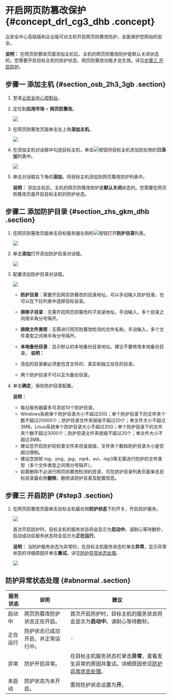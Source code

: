 # 开启网页防篡改保护 {#concept_drl_cg3_dhb .concept}

云安全中心高级版和企业版可对主机开启网页防篡改防护，全面保护您网站的安全。

**说明：** 在网页防篡改页面添加主机后，主机的网页防篡改防护是默认关闭状态的。您需要开启目标主机的防护状态，网页防篡改功能才会生效。详见[步骤三 开启防护](#)。

## 步骤一 添加主机 {#section_osb_2h3_3gb .section}

1.  登录[云安全中心控制台](https://yundun.console.aliyun.com/?p=sas)。
2.  定位到**应用市场** \> **网页防篡改**。

    ![](http://static-aliyun-doc.oss-cn-hangzhou.aliyuncs.com/assets/img/141295/155411063641008_zh-CN.png)

3.  在网页防篡改页面单击左上角**添加主机**。

    ![](http://static-aliyun-doc.oss-cn-hangzhou.aliyuncs.com/assets/img/141310/155411063742140_zh-CN.png)

4.  在添加主机对话框中勾选目标主机，单击![](http://static-aliyun-doc.oss-cn-hangzhou.aliyuncs.com/assets/img/141310/155411063742144_zh-CN.png)按钮将目标主机添加到右侧的**已添加**列表中。

    ![](http://static-aliyun-doc.oss-cn-hangzhou.aliyuncs.com/assets/img/141310/155411063742149_zh-CN.png)

5.  单击对话框右下角的**添加**，将目标主机添加到网页篡改防护列表中。

    **说明：** 添加主机后，主机的网页防篡改防护是**默认关闭**状态的。您需要在网页防篡改页面开启目标主机的防护状态。


## 步骤二 添加防护目录 {#section_zhs_gkm_dhb .section}

1.  在网页防篡改页面单击目标服务器左侧的![](http://static-aliyun-doc.oss-cn-hangzhou.aliyuncs.com/assets/img/141310/155411063742152_zh-CN.png)按钮打开**防护目录**列表。

    ![](http://static-aliyun-doc.oss-cn-hangzhou.aliyuncs.com/assets/img/141310/155411063742153_zh-CN.png)

2.  单击**添加**打开添加防护目录对话框。

    ![](http://static-aliyun-doc.oss-cn-hangzhou.aliyuncs.com/assets/img/141310/155411063842156_zh-CN.png)

3.  配置添加防护目录对话框。

    ![](http://static-aliyun-doc.oss-cn-hangzhou.aliyuncs.com/assets/img/141310/155411063842157_zh-CN.png)

    -   **防护目录**：需要开启网页防篡改的目录地址。可以手动输入防护目录，也可以在下拉列表中选择目标目录。
    -   **排除子目录**：无需开启网页防篡改的子目录地址。手动输入，多个目录之间用半角分号隔开。
    -   **排除文件类型**：无需进行网页防篡改检测的文件名称。手动输入，多个文件类型之间用半角分号隔开。
    -   **本地备份目录**：显示默认的本地备份目录地址。建议不要修改本地备份目录。
    **说明：** 

    -   添加的目录都必须是包含文件的、真实和独立存在的目录。
    -   两个防护目录不可以互为备份目录。
4.  单击**确定**，保存防护目录配置。

    **说明：** 

    -   每台服务器最多可添加10个防护目录。
    -   Windows系统单个防护目录大小不超过20G；单个防护目录下的文件夹个数不超过20000个；防护目录文件夹层级不超过20个；单文件大小不超过3MB。Linux系统单个防护目录大小不超过20G；单个防护目录下的文件夹个数不超过3000个；防护目录文件夹层级不超过20个；单文件大小不超过3MB。
    -   建议您开启防护前检查文件夹目录层级、文件夹个数和防护目录大小是否超过限制。
    -   建议您排除 log、png、jpg、mp4、avi、mp3等无需进行防护的文件类型（多个文件类型之间用分号隔开）。
    -   如需删除不必进行网页防篡改检测的目录，可在防护目录列表页面单击目标目录最右侧**删除**，删除该防护目录及配置信息。

## 步骤三 开启防护 {#step3 .section}

1.  在网页防篡改页面单击目标主机最右侧**防护状态**下的开关，开启防护服务。

    ![](http://static-aliyun-doc.oss-cn-hangzhou.aliyuncs.com/assets/img/141310/155411063842160_zh-CN.png)

    首次开启防护时，目标主机的服务状态将会显示为**启动中**。请耐心等待数秒，启动成功后服务状态将会显示为**正在运行**。

    **说明：** 当防护服务状态为异常时，在目标主机服务状态栏单击**异常**，显示异常状态的详细原因并单击**重试**。详见[防护异常状态处理](#)。

    ![](http://static-aliyun-doc.oss-cn-hangzhou.aliyuncs.com/assets/img/141310/155411063842159_zh-CN.png)


## 防护异常状态处理 {#abnormal .section}

|服务状态|说明|建议|
|----|--|--|
|启动中|网页防篡改防护状态正在开启。|首次开启防护时，目标主机的服务状态将会显示为**启动中**。请耐心等待数秒。|
|正在运行|防护状态已成功开启，并正常运行中。|-|
|异常|防护开启异常。|在目标主机服务状态栏单击**异常**，查看发生异常的原因并重试。详细原因参见[防护异常状态处理](#)。|
|未启动|防护状态为未开启。|需将防护状态设置为**开**。|

